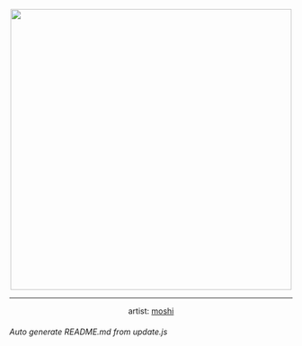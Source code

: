 
<p align="center">
  <img width="500" src="https://nekos.best/api/v2/neko/0180.png">
  <hr/>
  <center>
    artist: <a href="https://www.pixiv.net/en/artworks/84000106">moshi</a>
  </center>
</p>


###### Auto generate README.md from update.js

